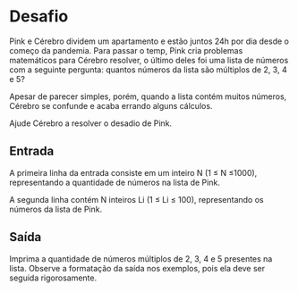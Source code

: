 <h1>Desafio</h1>
Pink e Cérebro dividem um apartamento e estão juntos 24h por dia desde o começo da pandemia. Para passar o temp, Pink cria problemas matemáticos para Cérebro resolver, o último deles foi uma lista de números com a seguinte pergunta: quantos números da lista são múltiplos de 2, 3, 4 e 5?

Apesar de parecer simples, porém, quando a lista contém muitos números, Cérebro se confunde e acaba errando alguns cálculos.

Ajude Cérebro a resolver o desadio de Pink.

<h2>Entrada</h2>
A primeira linha da entrada consiste em um inteiro N (1 ≤ N ≤1000), representando a quantidade de números na lista de Pink.

A segunda linha contém N inteiros Li (1 ≤ Li ≤ 100), representando os números da lista de Pink.

<h2>Saída</h2>
Imprima a quantidade de números múltiplos de 2, 3, 4 e 5 presentes na lista. Observe a formatação da saída nos exemplos, pois ela deve ser seguida rigorosamente.